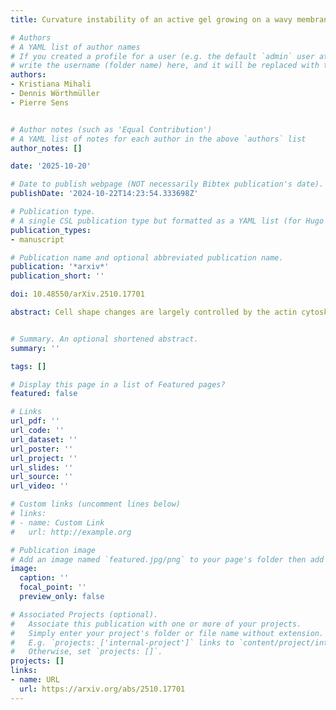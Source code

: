 ```yaml
---
title: Curvature instability of an active gel growing on a wavy membrane

# Authors
# A YAML list of author names
# If you created a profile for a user (e.g. the default `admin` user at `content/authors/admin/`), 
# write the username (folder name) here, and it will be replaced with their full name and linked to their profile.
authors:
- Kristiana Mihali
- Dennis Wörthmüller
- Pierre Sens


# Author notes (such as 'Equal Contribution')
# A YAML list of notes for each author in the above `authors` list
author_notes: []

date: '2025-10-20'

# Date to publish webpage (NOT necessarily Bibtex publication's date).
publishDate: '2024-10-22T14:23:54.333698Z'

# Publication type.
# A single CSL publication type but formatted as a YAML list (for Hugo requirements).
publication_types:
- manuscript

# Publication name and optional abbreviated publication name.
publication: '*arxiv*'
publication_short: ''

doi: 10.48550/arXiv.2510.17701

abstract: Cell shape changes are largely controlled by the actin cytoskeleton, a dynamic filament network beneath the plasma membrane. Several cell types can form extended free-standing protrusions not supported by an extracellular substrate or matrix, and regulated by proteins that modulate cytoskeletal dynamics in a way sensitive to the curvature of the cell membrane. We develop a theoretical model for the mechanics of a free-standing viscous actin network growing on a corrugated membrane. The model couples the dynamics of the viscous active gel with membrane deformation and the recruitment of curvature-sensitive actin nucleators. We show that an actin layer polymerising uniformly on the membrane always exerts a stabilising effect that reduces membrane deformation. However, curvature-sensitive actin nucleator proteins can render the membrane linearly unstable, depending on the interplay between membrane and actin dynamics, giving rise to spontaneous membrane deformation which could initiate extended free-standing cellular protrusion.


# Summary. An optional shortened abstract.
summary: ''

tags: []

# Display this page in a list of Featured pages?
featured: false

# Links
url_pdf: ''
url_code: ''
url_dataset: ''
url_poster: ''
url_project: ''
url_slides: ''
url_source: ''
url_video: ''

# Custom links (uncomment lines below)
# links:
# - name: Custom Link
#   url: http://example.org

# Publication image
# Add an image named `featured.jpg/png` to your page's folder then add a caption below.
image:
  caption: ''
  focal_point: ''
  preview_only: false

# Associated Projects (optional).
#   Associate this publication with one or more of your projects.
#   Simply enter your project's folder or file name without extension.
#   E.g. `projects: ['internal-project']` links to `content/project/internal-project/index.md`.
#   Otherwise, set `projects: []`.
projects: []
links:
- name: URL
  url: https://arxiv.org/abs/2510.17701
---
```


